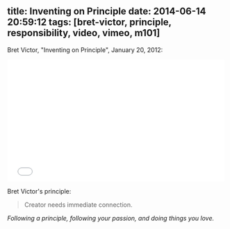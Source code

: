 title: Inventing on Principle
date: 2014-06-14 20:59:12
tags: [bret-victor, principle, responsibility, video, vimeo, m101]
---

Bret Victor, "Inventing on Principle", January 20, 2012:

<iframe src="//player.vimeo.com/video/36579366?byline=0" width="500" height="281" frameborder="0" webkitallowfullscreen mozallowfullscreen allowfullscreen></iframe>

Bret Victor's principle:

> Creator needs immediate connection.

_Following a principle, following your passion, and doing things you love._

